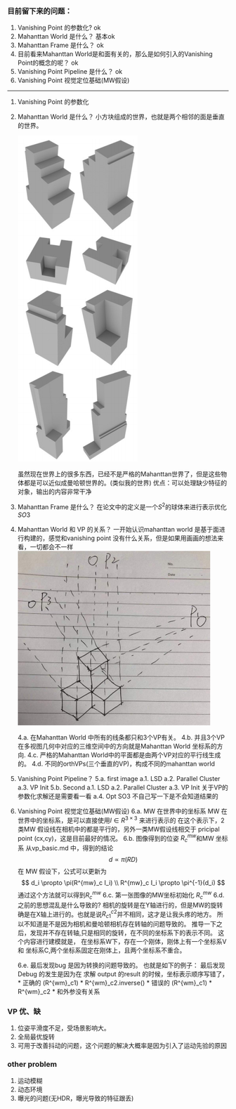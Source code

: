 <!--
 * @Author: Liu Weilong
 * @Date: 2021-03-12 13:31:44
 * @LastEditors: Liu Weilong 
 * @LastEditTime: 2021-04-19 13:06:55
 * @FilePath: /Codes/38. line_feature/vanishing_point/doc.md
 * @Description: 
-->
### 目前留下来的问题：
1. Vanishing Point 的参数化? ok
2. Mahanttan World 是什么？ 基本ok
3. Mahanttan Frame 是什么？ ok
4. 目前看来Mahanttan World是和面有关的，那么是如何引入的Vanishing Point的概念的呢？ ok
5. Vanishing Point Pipeline 是什么？ ok
6. Vanishing Point 视觉定位基础(MW假设)


------
1. Vanishing Point 的参数化
2. Mahanttan World 是什么？
   小方块组成的世界，也就是两个相邻的面是垂直的世界。

   ![](./pic/1.png)

   虽然现在世界上的很多东西，已经不是严格的Mahanttan世界了，但是这些物体都是可以近似成曼哈顿世界的。(类似我的世界)
   优点：可以处理缺少特征的对象，输出的内容非常干净
3. Mahanttan Frame 是什么？
   在论文中的定义是一个$S^2$的球体来进行表示优化$SO3$

4. Mahanttan World 和 VP 的关系？
   一开始认识mahanttan world 是基于面进行构建的，感觉和vanishing point 没有什么关系，但是如果用画画的想法来看，一切都会不一样
   ![](./pic/2.png)
   
   4.a. 在Mahanttan World 中所有的线条都只和3个VP有关。
   4.b. 并且3个VP在多视图几何中对应的三维空间中的方向就是Mahanttan World 坐标系的方向.
   4.c. 严格的Mahanttan World中的平面都是由两个VP对应的平行线生成的。
   4.d. 不同的orthVPs(三个垂直的VP)，构成不同的mahanttan world
   
5. Vanishing Point Pipeline？
   5.a. first image
     a.1. LSD
     a.2. Parallel Cluster
     a.3. VP Init
   5.b. Second
     a.1. LSD
     a.2. Parallel Cluster
     a.3. VP Init 关于VP的参数化求解还是需要看一看
     a.4. Opt SO3
   不自己写一下是不会知道结果的

6. Vanishing Point 视觉定位基础(MW假设)
   6.a. MW 在世界中的坐标系
        MW 在世界中的坐标系，是可以直接使用$I\in R^{3×3}$ 来进行表示的
        在这个表示下，2类MW 假设线在相机中的都是平行的，另外一类MW假设线相交于 pricipal point (cx,cy)，这是目前最好的情况。
   6.b. 图像得到的位姿 $R^{mw}_c$和MW 坐标系
        从vp_basic.md 中，得到的结论
        $$
         d \propto \pi(RD)
        $$
        在 MW 假设下，公式可以更新为
        $$
         d_i \propto \pi(R^{mw}_c I_i)
         \\
         R^{mw}_c I_i \propto \pi^{-1}(d_i)
        $$
        通过这个方法就可以得到$R^{mw}_c$
   6.c. 第一张图像的MW坐标初始化
        $R^{mw}_c$
   6.d. 之前的思想混乱是什么导致的?
        相机的旋转是在Y轴进行的，但是MW的旋转确是在X轴上进行的。也就是说$R^{c2}_{c1}$并不相同，这才是让我头疼的地方。
        所以不知道是不是因为相机和曼哈顿相机存在转轴的问题导致的。
        推导一下之后，发现并不存在转轴,只是相同的旋转，在不同的坐标系下的表示不同。
        这个内容进行建模就是，
        在坐标系W下，存在一个刚体，刚体上有一个坐标系V 和 坐标系C,两个坐标系固定在刚体上，且两个坐标系不重合。

   6.e. 最后发现bug 是因为转换的问题导致的。
        也就是如下的例子：
        最后发现Debug 的发生是因为在 求解 output 的result 的时候，坐标表示顺序写错了，
          *    正确的 (R^{wm}_c1) * R^{wm}_c2.inverse()
          *    错误的 (R^{wm}_c1) * R^{wm}_c2
          *    和外参没有关系


### VP 优、缺
1. 位姿平滑度不足，受场景影响大。
2. 全局最优旋转
3. 可用于改善抖动的问题，这个问题的解决大概率是因为引入了运动先验的原因

### other problem
1. 运动模糊
2. 动态环境
3. 曝光的问题(无HDR，曝光导致的特征跟丢)













